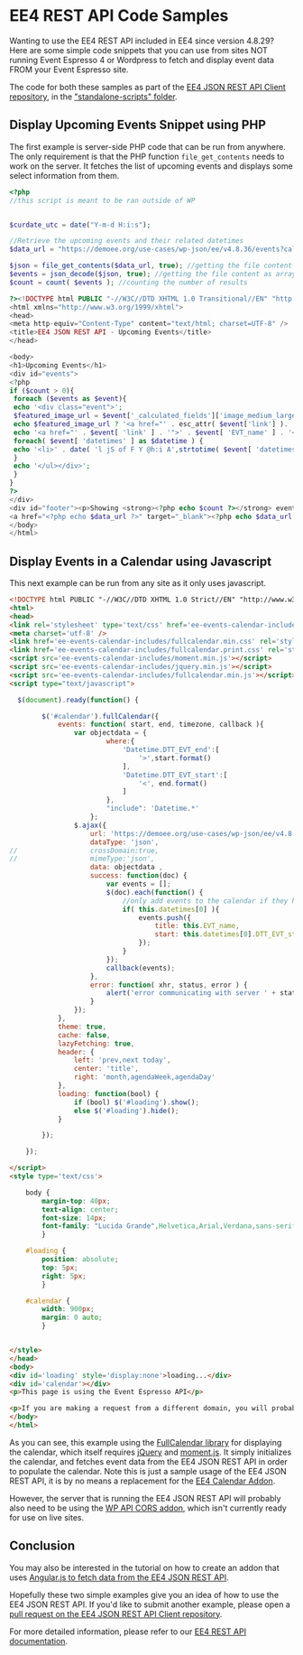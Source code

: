 # EE4 REST API Code Samples

Wanting to use the EE4 REST API included in EE4 since version 4.8.29? Here are some simple code snippets that you can use from sites NOT running Event Espresso 4 or Wordpress to fetch and display event data FROM your Event Espresso site.

The code for both these samples as part of the [EE4 JSON REST API Client repository](https://github.com/eventespresso/eea-rest-api-client), in the ["standalone-scripts" folder](https://github.com/eventespresso/eea-rest-api-client/tree/master/standalone-scripts).

## Display Upcoming Events Snippet using PHP

The first example is server-side PHP code that can be run from anywhere. The only requirement is that the PHP function `file_get_contents` needs to work on the server. It fetches the list of upcoming events and displays some select information from them.

```php
<?php
//this script is meant to be ran outside of WP


$curdate_utc = date("Y-m-d H:i:s");

//Retrieve the upcoming events and their related datetimes
$data_url = "https://demoee.org/use-cases/wp-json/ee/v4.8.36/events?calculate=image_medium_large&include=Datetime&where[Datetime.DTT_EVT_end][]=>&where[Datetime.DTT_EVT_end][]=" . urlencode($curdate_utc);

$json = file_get_contents($data_url, true); //getting the file content
$events = json_decode($json, true); //getting the file content as array
$count = count( $events ); //counting the number of results

?><!DOCTYPE html PUBLIC "-//W3C//DTD XHTML 1.0 Transitional//EN" "http://www.w3.org/TR/xhtml1/DTD/xhtml1-transitional.dtd">
<html xmlns="http://www.w3.org/1999/xhtml">
<head>
<meta http-equiv="Content-Type" content="text/html; charset=UTF-8" />
<title>EE4 JSON REST API - Upcoming Events</title>
</head>

<body>
<h1>Upcoming Events</h1>
<div id="events">
<?php
if ($count > 0){
 foreach ($events as $event){
 echo '<div class="event">';
 $featured_image_url = $event['_calculated_fields']['image_medium_large']['url'];
 echo $featured_image_url ? '<a href="' . esc_attr( $event['link'] ). '"><img src="' . esc_attr( $featured_image_url ) . '" /></a>' : '';
 echo '<a href="' . $event[ 'link' ] . '">' . $event[ 'EVT_name' ] . '</a><ul>';
 foreach( $event[ 'datetimes' ] as $datetime ) {
 echo '<li>' . date( 'l jS of F Y @h:i A',strtotime( $event[ 'datetimes' ][ 0 ][ 'DTT_EVT_start' ] ) ).'</a>';
 }
 echo '</ul></div>';
 }
}
?>
</div>
<div id="footer"><p>Showing <strong><?php echo $count ?></strong> events, that start after <strong><?php echo date('l jS of F Y h:i:s A', strtotime($curdate_utc)) ?> UTC</strong>, using this url:<br />
<a href="<?php echo $data_url ?>" target="_blank"><?php echo $data_url ?></a></p>
</body>
</html>
```



## Display Events in a Calendar using Javascript

This next example can be run from any site as it only uses javascript.

```html
<!DOCTYPE html PUBLIC "-//W3C//DTD XHTML 1.0 Strict//EN" "http://www.w3.org/TR/xhtml1/DTD/xhtml1-strict.dtd">
<html>
<head>
<link rel='stylesheet' type='text/css' href='ee-events-calendar-includes/cupertino/jquery-ui.min.css' />
<meta charset='utf-8' />
<link href='ee-events-calendar-includes/fullcalendar.min.css' rel='stylesheet' />
<link href='ee-events-calendar-includes/fullcalendar.print.css' rel='stylesheet' media='print' />
<script src='ee-events-calendar-includes/moment.min.js'></script>
<script src='ee-events-calendar-includes/jquery.min.js'></script>
<script src='ee-events-calendar-includes/fullcalendar.min.js'></script>
<script type="text/javascript">

  $(document).ready(function() {

		$('#calendar').fullCalendar({
			events: function( start, end, timezone, callback ){
				var objectdata = {
                        where:{
                            'Datetime.DTT_EVT_end':[
                                '>',start.format()
                            ],
                            'Datetime.DTT_EVT_start':[
                                '<', end.format()
                            ]
                        },
						"include": 'Datetime.*'
					};
				$.ajax({
					url: 'https://demoee.org/use-cases/wp-json/ee/v4.8.29/events',
					dataType: 'json',
//					crossDomain:true,
//					mimeType:'json',
					data: objectdata ,
					success: function(doc) {
						var events = [];
						$(doc).each(function() {
							//only add events to the calendar if they have a datetime (they all should)
							if( this.datetimes[0] ){
								events.push({
									title: this.EVT_name,
									start: this.datetimes[0].DTT_EVT_start // will be parsed
								});
							}
						});
						callback(events);
					},
					error: function( xhr, status, error ) {
						alert('error communicating with server ' + status );
					}
				});
			},
			theme: true,
			cache: false,
			lazyFetching: true,
			header: {
				left: 'prev,next today',
				center: 'title',
				right: 'month,agendaWeek,agendaDay'
			},
			loading: function(bool) {
				if (bool) $('#loading').show();
				else $('#loading').hide();
			}

		});

	});

</script>
<style type='text/css'>

	body {
		margin-top: 40px;
		text-align: center;
		font-size: 14px;
		font-family: "Lucida Grande",Helvetica,Arial,Verdana,sans-serif;
		}

	#loading {
		position: absolute;
		top: 5px;
		right: 5px;
		}

	#calendar {
		width: 900px;
		margin: 0 auto;
		}


</style>
</head>
<body>
<div id='loading' style='display:none'>loading...</div>
<div id='calendar'></div>
<p>This page is using the Event Espresso API</p>

<p>If you are making a request from a different domain, you will probably need to <a href='https://github.com/thenbrent/WP-API-CORS/blob/master/wp-api-cors.php'>install and activate the WP API CORS addon</a>, which is however currently in BETA.</p>
</body>
</html>
```


As you can see, this example using the [FullCalendar library](http://fullcalendar.io/) for displaying the calendar, which itself requires [jQuery](https://jquery.com/) and [moment.js](http://momentjs.com/). It simply initializes the calendar, and fetches event data from the EE4 JSON REST API in order to populate the calendar. Note this is just a sample usage of the EE4 JSON REST API, it is by no means a replacement for the [EE4 Calendar Addon](https://eventespresso.com/product/ee4-events-calendar/).

However, the server that is running the EE4 JSON REST API will probably also need to be using the [WP API CORS addon](https://github.com/thenbrent/WP-API-CORS), which isn't currently ready for use on live sites.

## Conclusion

You may also be interested in the tutorial on how to create an addon that uses [Angular.js to fetch data from the EE4 JSON REST API](building-an-ee4-addon-that-uses-angular-js-and-the-ee4-json-rest-api.md).

Hopefully these two simple examples give you an idea of how to use the EE4 JSON REST API. If you'd like to submit another example, please open a [pull request on the EE4 JSON REST API Client repository](https://github.com/eventespresso/eea-rest-api-client).

For more detailed information, please refer to our [EE4 REST API documentation](../C--REST-API).
